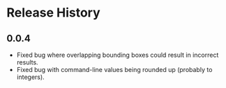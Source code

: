# Release History

## 0.0.4
* Fixed bug where overlapping bounding boxes could result in incorrect results.
* Fixed bug with command-line values being rounded up (probably to integers).
